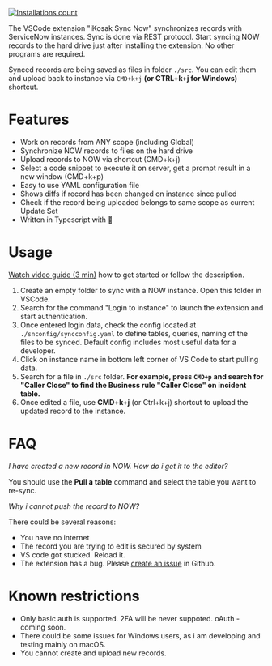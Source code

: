 [![Installations count](https://img.shields.io/visual-studio-marketplace/i/AndreKosak.ikosak-sync-now)](https://marketplace.visualstudio.com/items?itemName=AndreKosak.ikosak-sync-now) 

The VSCode extension "iKosak Sync Now" synchronizes records with ServiceNow instances. Sync is done via REST protocol. Start syncing NOW records to the hard drive just after installing the extension. No other programs are required.

Synced records are being saved as files in folder `./src`. You can edit them and upload back to instance via `CMD+k+j` __(or CTRL+k+j for Windows)__ shortcut.

# Features

- Work on records from ANY scope (including Global)
- Synchronize NOW records to files on the hard drive
- Upload records to NOW via shortcut (CMD+k+j)
- Select a code snippet to execute it on server, get a prompt result in a new window (CMD+k+p)
- Easy to use YAML configuration file
- Shows diffs if record has been changed on instance since pulled
- Check if the record being uploaded belongs to same scope as current Update Set
- Written in Typescript with 🖤

# Usage

[Watch video guide (3 min)](https://youtu.be/Tvexo9GNAuA) how to get started or follow the description.

1. Create an empty folder to sync with a NOW instance. Open this folder in VSCode.
2. Search for the command "Login to instance" to launch the extension and start authentication.
3. Once entered login data, check the config located at `./snconfig/syncconfig.yaml` to define tables, queries, naming of the files to be synced. Default config includes most useful data for a developer.
4. Click on instance name in bottom left corner of VS Code to start pulling data.
5. Search for a file in `./src` folder. __For example, press `CMD+p` and search for "Caller Close" to find the Business rule "Caller Close" on incident table.__
6. Once edited a file, use **CMD+k+j** (or Ctrl+k+j) shortcut to upload the updated record to the instance.

# FAQ

*I have created a new record in NOW. How do i get it to the editor?*

You should use the **Pull a table** command and select the table you want to re-sync.

*Why i cannot push the record to NOW?*

There could be several reasons:
- You have no internet
- The record you are trying to edit is secured by system
- VS code got stucked. Reload it.
- The extension has a bug. Please [create an issue](https://github.com/andrekosak/ikosak-sync-now/issues) in Github.

# Known restrictions

* Only basic auth is supported. 2FA will be never suppoted. oAuth - coming soon.
* There could be some issues for Windows users, as i am developing and testing mainly on macOS.
* You cannot create and upload new records.
